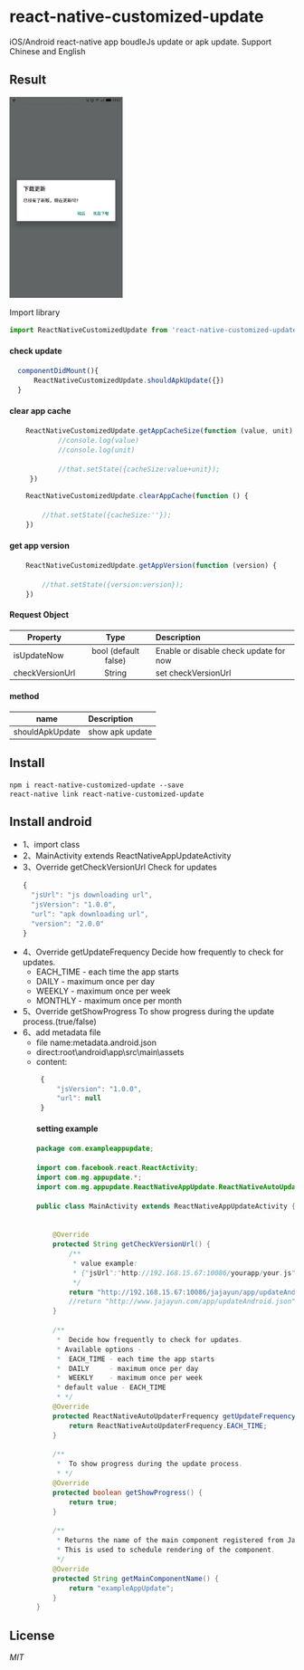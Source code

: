 # react-native-customized-update
iOS/Android 
react-native app boudleJs update or apk update.
Support Chinese and English
## Result
<img width=200 title="update" src="https://github.com/liukefu2050/react-native-customized-update/blob/master/images/1.jpg">


Import library
```javascript
import ReactNativeCustomizedUpdate from 'react-native-customized-update';
```

#### check update

```javascript
  componentDidMount(){
      ReactNativeCustomizedUpdate.shouldApkUpdate({})
  }
```

#### clear app cache 
```javascript
    ReactNativeCustomizedUpdate.getAppCacheSize(function (value, unit) {
            //console.log(value)
            //console.log(unit)

            //that.setState({cacheSize:value+unit});
     })
```

```javascript
    ReactNativeCustomizedUpdate.clearAppCache(function () {

        //that.setState({cacheSize:''});
    })
```

#### get app version 
```javascript
    ReactNativeCustomizedUpdate.getAppVersion(function (version) {

        //that.setState({version:version});
    })
```

#### Request Object

| Property        | Type           | Description  |
| ------------- |:-------------:| :-----|
| isUpdateNow | bool (default false)      | Enable or disable check update for now |
| checkVersionUrl | String      | set checkVersionUrl  |

#### method

| name        | Description  |
| ------------- | :-----|
| shouldApkUpdate  | show apk update |

## Install

```
npm i react-native-customized-update --save
react-native link react-native-customized-update
```

## Install android
- 1、import class 
- 2、MainActivity extends ReactNativeAppUpdateActivity
- 3、Override getCheckVersionUrl
   Check for updates
   ```javascript
   {
     "jsUrl": "js downloading url",
     "jsVersion": "1.0.0",
     "url": "apk downloading url",
     "version": "2.0.0"
   } 
   ```
- 4、Override getUpdateFrequency
    Decide how frequently to check for updates.
     *  EACH_TIME - each time the app starts
     *  DAILY     - maximum once per day
     *  WEEKLY    - maximum once per week
     *  MONTHLY   - maximum once per month
- 5、Override getShowProgress
    To show progress during the update process.(true/false)
- 6、add metadata file
    *  file name:metadata.android.json
    *  direct:root\android\app\src\main\assets
    *  content:
       ```javascript
        {
            "jsVersion": "1.0.0",
            "url": null
        }
       ```
       #### setting example
        ```java
        package com.exampleappupdate;
        
        import com.facebook.react.ReactActivity;
        import com.mg.appupdate.*;
        import com.mg.appupdate.ReactNativeAppUpdate.ReactNativeAutoUpdaterFrequency;
        
        public class MainActivity extends ReactNativeAppUpdateActivity {
        
        
            @Override
            protected String getCheckVersionUrl() {
                /**
                 * value example:
                 * {"jsUrl":"http://192.168.15.67:10086/yourapp/your.js","jsVersion":"1.0","url":"http://192.168.15.67:10086/yourapp/your.apk","version":"2.0"}
                 */
                return "http://192.168.15.67:10086/jajayun/app/updateAndroid.json";
                //return "http://www.jajayun.com/app/updateAndroid.json";
            }
        
            /**
             *  Decide how frequently to check for updates.
             * Available options -
             *  EACH_TIME - each time the app starts
             *  DAILY     - maximum once per day
             *  WEEKLY    - maximum once per week
             * default value - EACH_TIME
             * */
            @Override
            protected ReactNativeAutoUpdaterFrequency getUpdateFrequency() {
                return ReactNativeAutoUpdaterFrequency.EACH_TIME;
            }
        
            /**
             *  To show progress during the update process.
             * */
            @Override
            protected boolean getShowProgress() {
                return true;
            }
        
            /**
             * Returns the name of the main component registered from JavaScript.
             * This is used to schedule rendering of the component.
             */
            @Override
            protected String getMainComponentName() {
                return "exampleAppUpdate";
            }
        }
        
        ```

## License
*MIT*
